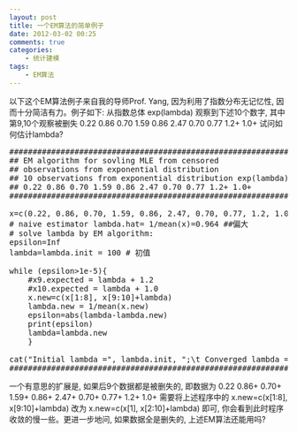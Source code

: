 ```yaml
---
layout: post
title: 一个EM算法的简单例子
date: 2012-03-02 00:25
comments: true
categories:
    - 统计建模
tags:
    - EM算法
---
```


以下这个EM算法例子来自我的导师Prof. Yang, 因为利用了指数分布无记忆性, 因而十分简洁有力。例子如下: 从指数总体 exp(lambda) 观察到下述10个数字, 其中第9,10个观察被删失
0.22 0.86 0.70 1.59 0.86 2.47 0.70 0.77 1.2+ 1.0+
试问如何估计lambda?
<pre class="brush: r; gutter: true">
############################################################
## EM algorithm for sovling MLE from censored
## observations from exponential distribution
## 10 observations from exponential distribution exp(lambda)
## 0.22 0.86 0.70 1.59 0.86 2.47 0.70 0.77 1.2+ 1.0+
############################################################

x=c(0.22, 0.86, 0.70, 1.59, 0.86, 2.47, 0.70, 0.77, 1.2, 1.0)
# naive estimator lambda.hat= 1/mean(x)=0.964 ##偏大
# solve lambda by EM algorithm:
epsilon=Inf
lambda=lambda.init = 100 # 初值

while (epsilon&gt;1e-5){
    #x9.expected = lambda + 1.2
    #x10.expected = lambda + 1.0
    x.new=c(x[1:8], x[9:10]+lambda)
    lambda.new = 1/mean(x.new)
    epsilon=abs(lambda-lambda.new)
    print(epsilon)
    lambda=lambda.new
    }

cat(&quot;Initial lambda =&quot;, lambda.init, &quot;;\t Converged lambda =&quot;, lambda, &quot;\n&quot;)
############################################################
</pre>

一个有意思的扩展是, 如果后9个数据都是被删失的, 即数据为
0.22 0.86+ 0.70+ 1.59+ 0.86+ 2.47+ 0.70+ 0.77+ 1.2+ 1.0+
需要将上述程序中的 x.new=c(x[1:8], x[9:10]+lambda) 改为 x.new=c(x[1], x[2:10]+lambda) 即可, 你会看到此时程序收敛的慢一些。更进一步地问, 如果数据全是删失的, 上述EM算法还能用吗?
